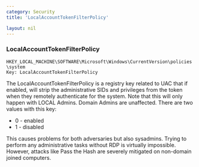 ```yaml
---
category: Security
title: 'LocalAccountTokenFilterPolicy'

layout: nil
---
```


### LocalAccountTokenFilterPolicy

```
HKEY_LOCAL_MACHINE\SOFTWARE\Microsoft\Windows\CurrentVersion\policies
\system
Key: LocalAccountTokenFilterPolicy
```

The LocalAccountTokenFilterPolicy is a registry key related to UAC that if enabled, will strip the administrative SIDs and privileges from the token when they remotely authenticate for the system. Note that this will only happen with LOCAL Admins. Domain Admins are unaffected. There are two values with this key:

* 0 - enabled
* 1 - disabled

This causes problems for both adversaries but also sysadmins. Trying to perform any administrative tasks without RDP is virtually impossible. However, attacks like Pass the Hash are severely mitigated on non-domain joined computers. 
